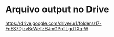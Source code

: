 # Arquivo output no Drive

https://drive.google.com/drive/u/1/folders/17-FnES7DjzvBcWeTzBJmGPpTLgdTXq-W